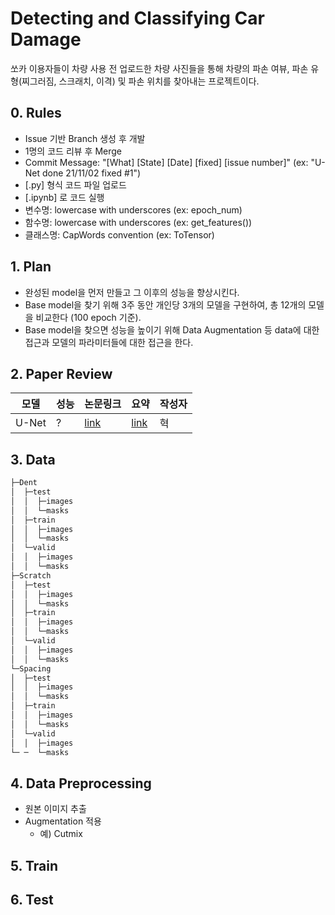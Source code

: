# Detecting and Classifying Car Damage

쏘카 이용자들이 차량 사용 전 업로드한 차량 사진들을 통해 차량의 파손 여뷰, 파손 유형(찌그러짐, 스크래치, 이격) 및 파손 위치를 찾아내는 프로젝트이다. 

## 0. Rules
- Issue 기반 Branch 생성 후 개발
- 1명의 코드 리뷰 후 Merge
- Commit Message: "[What] [State] [Date] [fixed] [issue number]" (ex: "U-Net done 21/11/02 fixed #1")
- [.py] 형식 코드 파일 업로드
- [.ipynb] 로 코드 실행
- 변수명:  lowercase with underscores (ex: epoch_num)
- 함수명: lowercase with underscores (ex: get_features())
- 클래스명: CapWords convention (ex: ToTensor)

## 1. Plan
- 완성된 model을 먼저 만들고 그 이후의 성능을 향상시킨다.
- Base model을 찾기 위해 3주 동안 개인당 3개의 모델을 구현하여, 총 12개의 모델을 비교한다 (100 epoch 기준).
- Base model을 찾으면 성능을 높이기 위해 Data Augmentation 등 data에 대한 접근과 모델의 파라미터들에 대한 접근을 한다.

## 2. Paper Review

|모델|성능|논문링크|요약|작성자|
|---|---|---|---|---|
|U-Net|?|[link](https://arxiv.org/pdf/1505.04597.pdf)|[link](https://kim123.notion.site/U-Net-Convolutional-Networks-for-Biomedical-Image-Segmentation-98ba91df596a4df197ec5e4b93fe323e)|혁|

## 3. Data
```sh
├─Dent
│  ├─test
│  │  ├─images
│  │  └─masks
│  ├─train
│  │  ├─images
│  │  └─masks
│  └─valid
│  │  ├─images
│  │  └─masks
├─Scratch
│  ├─test
│  │  ├─images
│  │  └─masks
│  ├─train
│  │  ├─images
│  │  └─masks
│  └─valid
│  │  ├─images
│  │  └─masks
└─Spacing
│  ├─test
│  │  ├─images
│  │  └─masks
│  ├─train
│  │  ├─images
│  │  └─masks
│  └─valid
│  │  ├─images
└─ ─  └─masks
``` 

## 4. Data Preprocessing
- 원본 이미지 추출
- Augmentation 적용
    - 예) Cutmix 

## 5. Train

## 6. Test

